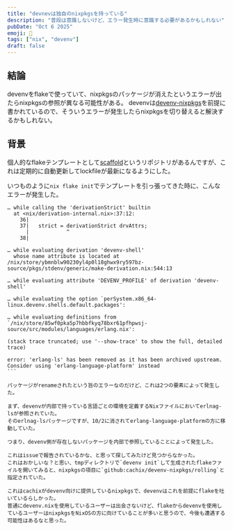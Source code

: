 ```yaml
---
title: "devnevは独自のnixpkgsを持っている"
description: "普段は意識しないけど、エラー発生時に意識する必要があるかもしれない"
pubDate: "Oct 6 2025"
emoji: 🦊
tags: ["nix", "devenv"]
draft: false
---
```


## 結論

devenvをflakeで使っていて、nixpkgsのパッケージが消えたというエラーが出たらnixpkgsの参照が異なる可能性がある。
devenvは[devenv-nixpkgs](https://github.com/cachix/devenv-nixpkgs)を前提に書かれているので、そういうエラーが発生したらnixpkgsを切り替えると解決するかもしれない。

## 背景

個人的なflakeテンプレートとして[scaffold](https://github.com/Comamoca/scaffold/)というリポジトリがあるんですが、これは定期的に自動更新してlockfileが最新になるようにした。

いつものように`nix flake init`でテンプレートを引っ張ってきた時に、こんなエラーが発生した。

````
… while calling the 'derivationStrict' builtin
  at <nix/derivation-internal.nix>:37:12:
    36|
    37|   strict = derivationStrict drvAttrs;
      |            ^
    38|

… while evaluating derivation 'devenv-shell'
  whose name attribute is located at /nix/store/ybmnblw90230yl4p0l18ghwx9ry597bz-source/pkgs/stdenv/generic/make-derivation.nix:544:13

… while evaluating attribute 'DEVENV_PROFILE' of derivation 'devenv-shell'

… while evaluating the option `perSystem.x86_64-linux.devenv.shells.default.packages':

… while evaluating definitions from `/nix/store/85wf0pka5p7hbbfkyq78bxr61pfhpwsj-source/src/modules/languages/erlang.nix':

(stack trace truncated; use '--show-trace' to show the full, detailed trace)

error: 'erlang-ls' has been removed as it has been archived upstream. Consider using 'erlang-language-platform' instead
```

パッケージがrenameされたという旨のエラーなのだけど、これは2つの要素によって発生した。

まず、devenvが内部で持っている言語ごとの環境を定義するNixファイルにおいてerlnag-lsが参照されていた。
そのerlnag-lsパッケージですが、10/2に消されてerlang-language-platformの方に移動していた。

つまり、devenv側が存在しないパッケージを内部で参照していることによって発生した。

これはissueで報告されているかな、と思って探してみたけど見つからなかった。
これはおかしいな？と思い、tmpディレクトリで`devenv init`して生成されたflakeファイルを開いてみると、nixpkgsの項目に`github:cachix/devenv-nixpkgs/rolling`と指定されていた。

これはcachixがdevenv向けに提供しているnixpkgsで、devenvはこれを前提にflakeを吐いているらしかった。
普通にdevenv.nixを使用しているユーザーは出会さないけど、flakeからdevenvを使用しているユーザーはnixpkgsをNixOSの方に向けていることが多いと思うので、今後も遭遇する可能性はあるなと思った。
